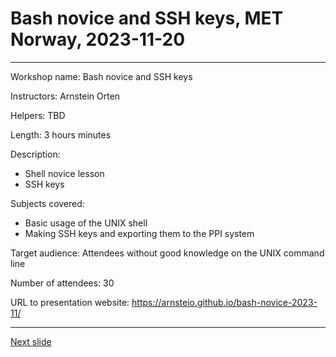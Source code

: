 # Bash novice and SSH keys, MET Norway, 2023-11-20
---
Workshop name: Bash novice and SSH keys

Instructors: Arnstein Orten

Helpers: TBD

Length: 3 hours minutes

Description: 
- Shell novice lesson
- SSH keys

Subjects covered:
- Basic usage of the UNIX shell
- Making SSH keys and exporting them to the PPI system

Target audience: 
Attendees without good knowledge on the UNIX command line 

Number of attendees: 30

URL to presentation website: <https://arnsteio.github.io/bash-novice-2023-11/>

---

[Next slide](01-intro.md)
